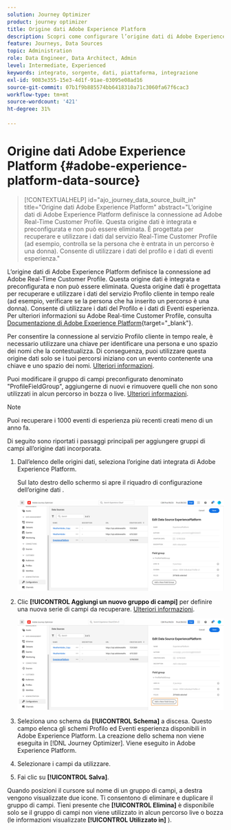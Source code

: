 ```yaml
---
solution: Journey Optimizer
product: journey optimizer
title: Origine dati Adobe Experience Platform
description: Scopri come configurare l’origine dati di Adobe Experience Platform
feature: Journeys, Data Sources
topic: Administration
role: Data Engineer, Data Architect, Admin
level: Intermediate, Experienced
keywords: integrato, sorgente, dati, piattaforma, integrazione
exl-id: 9083e355-15e3-4d1f-91ae-03095e08ad16
source-git-commit: 07b1f9b885574bb6418310a71c3060fa67f6cac3
workflow-type: tm+mt
source-wordcount: '421'
ht-degree: 31%

---
```


# Origine dati Adobe Experience Platform {#adobe-experience-platform-data-source}

>[!CONTEXTUALHELP]
>id="ajo_journey_data_source_built_in"
>title="Origine dati Adobe Experience Platform"
>abstract="L’origine dati di Adobe Experience Platform definisce la connessione ad Adobe Real-Time Customer Profile. Questa origine dati è integrata e preconfigurata e non può essere eliminata. È progettata per recuperare e utilizzare i dati dal servizio Real-Time Customer Profile (ad esempio, controlla se la persona che è entrata in un percorso è una donna). Consente di utilizzare i dati del profilo e i dati di eventi esperienza."

L’origine dati di Adobe Experience Platform definisce la connessione ad Adobe Real-Time Customer Profile. Questa origine dati è integrata e preconfigurata e non può essere eliminata. Questa origine dati è progettata per recuperare e utilizzare i dati del servizio Profilo cliente in tempo reale (ad esempio, verificare se la persona che ha inserito un percorso è una donna). Consente di utilizzare i dati del Profilo e i dati di Eventi esperienza. Per ulteriori informazioni su Adobe Real-time Customer Profile, consulta [Documentazione di Adobe Experience Platform](https://experienceleague.adobe.com/docs/experience-platform/profile/home.html?lang=it){target="_blank"}.


Per consentire la connessione al servizio Profilo cliente in tempo reale, è necessario utilizzare una chiave per identificare una persona e uno spazio dei nomi che la contestualizza. Di conseguenza, puoi utilizzare questa origine dati solo se i tuoi percorsi iniziano con un evento contenente una chiave e uno spazio dei nomi. [Ulteriori informazioni](../building-journeys/journey.md).

Puoi modificare il gruppo di campi preconfigurato denominato &quot;ProfileFieldGroup&quot;, aggiungerne di nuovi e rimuovere quelli che non sono utilizzati in alcun percorso in bozza o live. [Ulteriori informazioni](../datasource/configure-data-sources.md#define-field-groups).


>[!NOTE]
>
>Puoi recuperare i 1000 eventi di esperienza più recenti creati meno di un anno fa.

Di seguito sono riportati i passaggi principali per aggiungere gruppi di campi all’origine dati incorporata.

1. Dall’elenco delle origini dati, seleziona l’origine dati integrata di Adobe Experience Platform.

   Sul lato destro dello schermo si apre il riquadro di configurazione dell’origine dati .

   ![](assets/journey23.png)

1. Clic **[!UICONTROL Aggiungi un nuovo gruppo di campi]** per definire una nuova serie di campi da recuperare. [Ulteriori informazioni](../datasource/configure-data-sources.md#define-field-groups).

   ![](assets/journey24.png)

1. Seleziona uno schema da **[!UICONTROL Schema]** a discesa. Questo campo elenca gli schemi Profilo ed Eventi esperienza disponibili in Adobe Experience Platform. La creazione dello schema non viene eseguita in [!DNL Journey Optimizer]. Viene eseguito in Adobe Experience Platform.
1. Selezionare i campi da utilizzare.
1. Fai clic su **[!UICONTROL Salva]**.

Quando posizioni il cursore sul nome di un gruppo di campi, a destra vengono visualizzate due icone. Ti consentono di eliminare e duplicare il gruppo di campi. Tieni presente che **[!UICONTROL Elimina]** è disponibile solo se il gruppo di campi non viene utilizzato in alcun percorso live o bozza (le informazioni visualizzate **[!UICONTROL Utilizzato in]** ).
